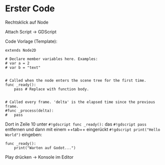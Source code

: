 # Erster Code

Rechtsklick auf Node

Attach Script -> GDScript

Code Vorlage (Template):

```gdscript title="Template" linenums="1" hl_lines="9 10"
extends Node2D

# Declare member variables here. Examples:
# var a = 2
# var b = "text"


# Called when the node enters the scene tree for the first time.
func _ready():
	pass # Replace with function body.


# Called every frame. 'delta' is the elapsed time since the previous frame.
#func _process(delta):
#	pass
```

Dort in Zeile 10 unter `#!gdscript func _ready():` das `#!gdscript pass` entfernen und dann mit einem ++tab++ eingerückt `#!gdscript print("Hello World")` eingeben:

```gdscript linenums="9"
func _ready():
    print("Warten auf Godot...")
```

Play drücken -> Konsole im Editor